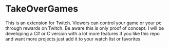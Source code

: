 # TakeOverGames
This is an extension for Twitch. Viewers can control your game or your pc through rewards on Twitch. Be aware this is only proof of concept. I will be developing a C# or C version with a lot more features if you like this repo and want more projects just add it to your watch list or favorites 
